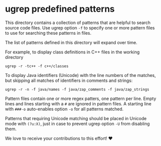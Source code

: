 ugrep predefined patterns
=========================

This directory contains a collection of patterns that are helpful to search
source code files.  Use ugrep option `-f` to specify one or more pattern files
to use for searching these patterns in files.

The list of patterns defined in this directory will expand over time.

For example, to display class definitions in C++ files in the working directory

    ugrep -r -tc++ -f c++/classes

To display Java identifiers (Unicode) with the line numbers of the matches, but
skipping all matches of identifiers in comments and strings:

    ugrep -r -n -f java/names -f java/zap_comments -f java/zap_strings

Pattern files contain one or more regex patters, one pattern per line.  Empty
lines and lines starting with a `#` are ignored in pattern files.  A starting
line with `###-o` auto-enables option `-o` for all patterns matched.

Patterns that requiring Unicode matching should be placed in Unicode mode with
`(?u:X)`, just in case to prevent ugrep option `-U` from disabling them.

We love to receive your contributions to this effort! ❤️
